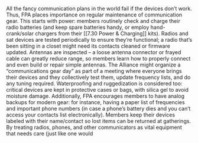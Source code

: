 All the fancy communication plans in the world fail if the devices don’t work. Thus, FPA places importance on regular maintenance of communication gear. This starts with power: members routinely check and charge their radio batteries (and keep spare batteries handy, or employ hand-crank/solar chargers from their [[7.30 Power & Charging]] kits). Radios and sat devices are tested periodically to ensure they’re functional; a radio that’s been sitting in a closet might need its contacts cleaned or firmware updated. Antennas are inspected – a loose antenna connector or frayed cable can greatly reduce range, so members learn how to properly connect and even build or repair simple antennas. The Alliance might organize a “communications gear day” as part of a meeting where everyone brings their devices and they collectively test them, update frequency lists, and do any tuning required. Waterproofing and ruggedization is considered too: critical devices are kept in protective cases or bags, with silica gel to avoid moisture damage. Additionally, FPA encourages members to have analog backups for modern gear: for instance, having a paper list of frequencies and important phone numbers (in case a phone’s battery dies and you can’t access your contacts list electronically). Members keep their devices labeled with their name/contact so lost items can be returned at gatherings. By treating radios, phones, and other communicators as vital equipment that needs care (just like one would